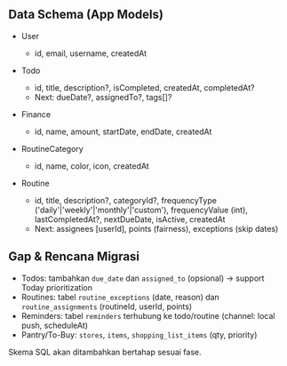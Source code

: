 ## Data Schema (App Models)

- User
  - id, email, username, createdAt

- Todo
  - id, title, description?, isCompleted, createdAt, completedAt?
  - Next: dueDate?, assignedTo?, tags[]?

- Finance
  - id, name, amount, startDate, endDate, createdAt

- RoutineCategory
  - id, name, color, icon, createdAt

- Routine
  - id, title, description?, categoryId?, frequencyType ('daily'|'weekly'|'monthly'|'custom'), frequencyValue (int), lastCompletedAt?, nextDueDate, isActive, createdAt
  - Next: assignees [userId], points (fairness), exceptions (skip dates)

## Gap & Rencana Migrasi

- Todos: tambahkan `due_date` dan `assigned_to` (opsional) → support Today prioritization
- Routines: tabel `routine_exceptions` (date, reason) dan `routine_assignments` (routineId, userId, points)
- Reminders: tabel `reminders` terhubung ke todo/routine (channel: local push, scheduleAt)
- Pantry/To-Buy: `stores`, `items`, `shopping_list_items` (qty, priority)

Skema SQL akan ditambahkan bertahap sesuai fase.